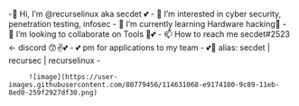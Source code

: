                  
                 
                                                                               
         
 -👋 Hi, I’m @recurselinux aka secdet 💕 
                 - 👀 I’m interested in cyber security, penetration testing, infosec
                 - 🌱 I’m currently learning Hardware hacking🤖
                 - 💞️ I’m looking to collaborate on Tools 💞️💕
                 - 📫 How to reach me secdet#2523 <- discord  😙✌️💕
                 - 💕 pm for applications to my team
                 - 💕👀 alias: secdet | recursec | recurselinux 
                 - 
                
                
                
                
                
   
   
         ![image](https://user-images.githubusercontent.com/80779456/114631068-e9174100-9c89-11eb-8ed0-259f2927df30.png)

<!---
recursec/recursec is a ✨ special ✨ repository because its `README.md` (this file) appears on your GitHub profile.
You can click the Preview link to take a look at your changes.
--->
